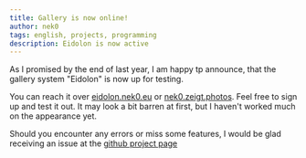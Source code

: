 ```yaml
---
title: Gallery is now online!
author: nek0
tags: english, projects, programming
description: Eidolon is now active
---
```


As I promised by the end of last year, I am happy tp announce, that the gallery system "Eidolon" is now up for testing.

You can reach it over [eidolon.nek0.eu](http://eidolon.nek0.eu) or [nek0.zeigt.photos](http://nek0.zeigt.photos). Feel free to sign up and test it out. It may look a bit barren at first, but I haven't worked much on the appearance yet.

Should you encounter any errors or miss some features, I would be glad receiving an issue at the [github project page](https://github.com/nek0/eidolon)
